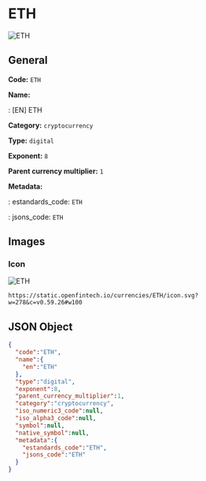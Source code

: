
# ETH 
![ETH](https://static.openfintech.io/currencies/ETH/icon.svg?w=278&c=v0.59.26#w100)  

## General 
 
**Code:** `ETH` 
 
**Name:** 
 
:	[EN] ETH 
 
**Category:** `cryptocurrency` 
 
**Type:** `digital` 
 
**Exponent:** `8` 
 
**Parent currency multiplier:** `1` 
 
**Metadata:** 
 
:	estandards_code: `ETH` 
 
:	jsons_code: `ETH` 
 

## Images 

### Icon 
 
![ETH](https://static.openfintech.io/currencies/ETH/icon.svg?w=278&c=v0.59.26#w100)  

```
https://static.openfintech.io/currencies/ETH/icon.svg?w=278&c=v0.59.26#w100
```  

## JSON Object 

```json
{
  "code":"ETH",
  "name":{
    "en":"ETH"
  },
  "type":"digital",
  "exponent":8,
  "parent_currency_multiplier":1,
  "category":"cryptocurrency",
  "iso_numeric3_code":null,
  "iso_alpha3_code":null,
  "symbol":null,
  "native_symbol":null,
  "metadata":{
    "estandards_code":"ETH",
    "jsons_code":"ETH"
  }
}
```  

